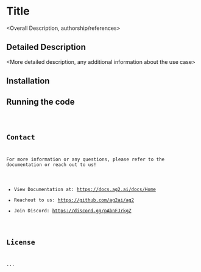 # Title

<Overall Description, authorship/references>

## Detailed Description

<More detailed description, any additional information about the use case>

## Installation

<Instructions for installing>

## Running the code

<Code running instructions>

## Contact

For more information or any questions, please refer to the documentation or reach out to us!

- View Documentation at: https://docs.ag2.ai/docs/Home
- Reachout to us: https://github.com/ag2ai/ag2
- Join Discord: https://discord.gg/pAbnFJrkgZ

## License

... <Comply with the license if the use case is modified>
